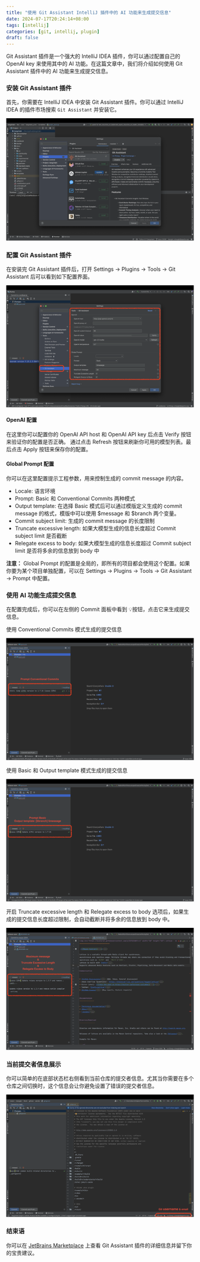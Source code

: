 ```yaml
---
title: "使用 Git Assistant IntelliJ 插件中的 AI 功能来生成提交信息"
date: 2024-07-17T20:24:14+08:00
tags: [intellij]
categories: [git, intellij, plugin]
draft: false
---
```


Git Assistant 插件是一个强大的 IntelliJ IDEA 插件，你可以通过配置自己的 OpenAI key 来使用其中的 AI 功能。在这篇文章中，我们将介绍如何使用 Git Assistant 插件中的 AI 功能来生成提交信息。

### 安装 Git Assistant 插件

首先，你需要在 IntelliJ IDEA 中安装 Git Assistant 插件。你可以通过 IntelliJ IDEA 的插件市场搜索 `Git Assistant` 并安装它。

![screenshot-plugins-marketplace](/images/posts/git-assistant-intellij-plugin/screenshot-plugins-marketplace.png)

### 配置 Git Assistant 插件

在安装完 Git Assistant 插件后，打开 Settings -> Plugins -> Tools -> Git Assistant 后可以看到如下配置界面。

![screenshot-settings-global.png](/images/posts/git-assistant-intellij-plugin/screenshot-settings-global.png)

#### OpenAI 配置

在这里你可以配置你的 OpenAI API host 和 OpenAI API key 后点击 Verify 按钮来验证你的配置是否正确。
通过点击 Refresh 按钮来刷新你可用的模型列表。最后点击 Apply 按钮来保存你的配置。

#### Global Prompt 配置

你可以在这里配置提示工程参数，用来控制生成的 commit message 的内容。

- Locale: 语言环境
- Prompt: Basic 和 Conventional Commits 两种模式
- Output template: 在选择 Basic 模式后可以通过模版定义生成的 commit message 的格式，模版中可以使用 $message 和 $branch 两个变量。
- Commit subject limit: 生成的 commit message 的长度限制
- Truncate excessive length: 如果大模型生成的信息长度超过 Commit subject limit 是否截断
- Relegate excess to body: 如果大模型生成的信息长度超过 Commit subject limit 是否将多余的信息放到 body 中

**注意：** Global Prompt 的配置是全局的，即所有的项目都会使用这个配置。如果你要为某个项目单独配置，可以在 Settings -> Plugins -> Tools -> Git Assistant -> Prompt 中配置。

### 使用 AI 功能生成提交信息

在配置完成后，你可以在左侧的 Commit 面板中看到 💡按钮，点击它来生成提交信息。

使用 Conventional Commits 模式生成的提交信息

![screenshot-prompt-conventional-commits.png](/images/posts/git-assistant-intellij-plugin/screenshot-prompt-conventional-commits.png)

使用 Basic 和 Output template 模式生成的提交信息

![screenshot-prompt-basic-asf.png](/images/posts/git-assistant-intellij-plugin/screenshot-prompt-basic-asf.png)

开启 Truncate excessive length 和 Relegate excess to body 选项后，如果生成的提交信息长度超过限制，会自动截断并将多余的信息放到 body 中。

![screenshot-maximum-turncate.png](/images/posts/git-assistant-intellij-plugin/screenshot-maximum-turncate.png)

### 当前提交者信息展示

你可以简单的在底部状态栏右侧看到当前仓库的提交者信息。尤其当你需要在多个仓库之间切换时，这个信息会让你避免设置了错误的提交者信息。

![screenshot-gitconfig.png](/images/posts/git-assistant-intellij-plugin/screenshot-gitconfig.png)

### 结束语

你可以在 [JetBrains Marketplace](https://plugins.jetbrains.com/plugin/14896-git-assistant) 上查看 Git Assistant 插件的详细信息并留下你的宝贵建议。
